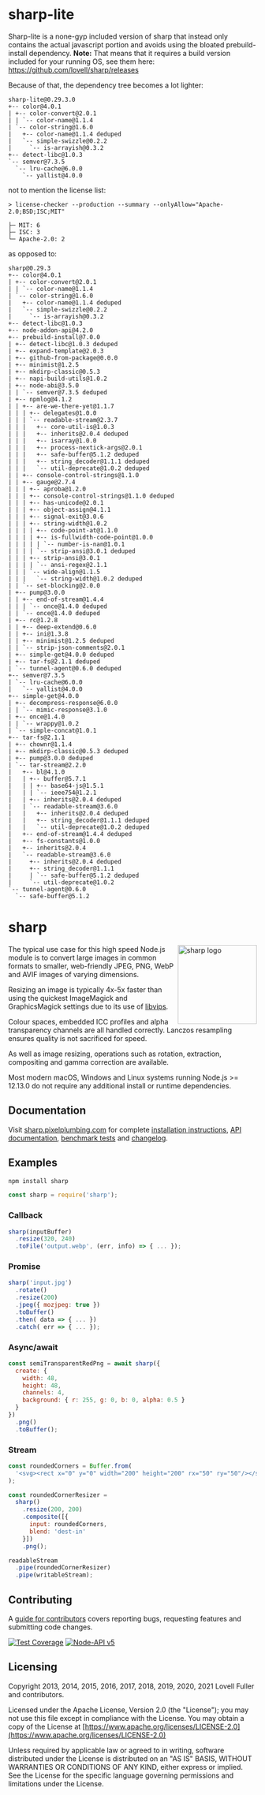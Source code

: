 # sharp-lite

Sharp-lite is a none-gyp included version of sharp that instead only contains the actual javascript portion and avoids using the bloated prebuild-install dependency.
**Note:** That means that it requires a build version included for your running OS, see them here: https://github.com/lovell/sharp/releases

Because of that, the dependency tree becomes a lot lighter:

```
sharp-lite@0.29.3.0
+-- color@4.0.1
| +-- color-convert@2.0.1
| | `-- color-name@1.1.4
| `-- color-string@1.6.0
|   +-- color-name@1.1.4 deduped
|   `-- simple-swizzle@0.2.2
|     `-- is-arrayish@0.3.2
+-- detect-libc@1.0.3
`-- semver@7.3.5
  `-- lru-cache@6.0.0
    `-- yallist@4.0.0
```

not to mention the license list:

```
> license-checker --production --summary --onlyAllow="Apache-2.0;BSD;ISC;MIT"

├─ MIT: 6
├─ ISC: 3
└─ Apache-2.0: 2
```

as opposed to:

```
sharp@0.29.3
+-- color@4.0.1
| +-- color-convert@2.0.1
| | `-- color-name@1.1.4
| `-- color-string@1.6.0
|   +-- color-name@1.1.4 deduped
|   `-- simple-swizzle@0.2.2
|     `-- is-arrayish@0.3.2
+-- detect-libc@1.0.3
+-- node-addon-api@4.2.0
+-- prebuild-install@7.0.0
| +-- detect-libc@1.0.3 deduped
| +-- expand-template@2.0.3
| +-- github-from-package@0.0.0
| +-- minimist@1.2.5
| +-- mkdirp-classic@0.5.3
| +-- napi-build-utils@1.0.2
| +-- node-abi@3.5.0
| | `-- semver@7.3.5 deduped
| +-- npmlog@4.1.2
| | +-- are-we-there-yet@1.1.7
| | | +-- delegates@1.0.0
| | | `-- readable-stream@2.3.7
| | |   +-- core-util-is@1.0.3
| | |   +-- inherits@2.0.4 deduped
| | |   +-- isarray@1.0.0
| | |   +-- process-nextick-args@2.0.1
| | |   +-- safe-buffer@5.1.2 deduped
| | |   +-- string_decoder@1.1.1 deduped
| | |   `-- util-deprecate@1.0.2 deduped
| | +-- console-control-strings@1.1.0
| | +-- gauge@2.7.4
| | | +-- aproba@1.2.0
| | | +-- console-control-strings@1.1.0 deduped
| | | +-- has-unicode@2.0.1
| | | +-- object-assign@4.1.1
| | | +-- signal-exit@3.0.6
| | | +-- string-width@1.0.2
| | | | +-- code-point-at@1.1.0
| | | | +-- is-fullwidth-code-point@1.0.0
| | | | | `-- number-is-nan@1.0.1
| | | | `-- strip-ansi@3.0.1 deduped
| | | +-- strip-ansi@3.0.1
| | | | `-- ansi-regex@2.1.1
| | | `-- wide-align@1.1.5
| | |   `-- string-width@1.0.2 deduped
| | `-- set-blocking@2.0.0
| +-- pump@3.0.0
| | +-- end-of-stream@1.4.4
| | | `-- once@1.4.0 deduped
| | `-- once@1.4.0 deduped
| +-- rc@1.2.8
| | +-- deep-extend@0.6.0
| | +-- ini@1.3.8
| | +-- minimist@1.2.5 deduped
| | `-- strip-json-comments@2.0.1
| +-- simple-get@4.0.0 deduped
| +-- tar-fs@2.1.1 deduped
| `-- tunnel-agent@0.6.0 deduped
+-- semver@7.3.5
| `-- lru-cache@6.0.0
|   `-- yallist@4.0.0
+-- simple-get@4.0.0
| +-- decompress-response@6.0.0
| | `-- mimic-response@3.1.0
| +-- once@1.4.0
| | `-- wrappy@1.0.2
| `-- simple-concat@1.0.1
+-- tar-fs@2.1.1
| +-- chownr@1.1.4
| +-- mkdirp-classic@0.5.3 deduped
| +-- pump@3.0.0 deduped
| `-- tar-stream@2.2.0
|   +-- bl@4.1.0
|   | +-- buffer@5.7.1
|   | | +-- base64-js@1.5.1
|   | | `-- ieee754@1.2.1
|   | +-- inherits@2.0.4 deduped
|   | `-- readable-stream@3.6.0
|   |   +-- inherits@2.0.4 deduped
|   |   +-- string_decoder@1.1.1 deduped
|   |   `-- util-deprecate@1.0.2 deduped
|   +-- end-of-stream@1.4.4 deduped
|   +-- fs-constants@1.0.0
|   +-- inherits@2.0.4
|   `-- readable-stream@3.6.0
|     +-- inherits@2.0.4 deduped
|     +-- string_decoder@1.1.1
|     | `-- safe-buffer@5.1.2 deduped
|     `-- util-deprecate@1.0.2
`-- tunnel-agent@0.6.0
  `-- safe-buffer@5.1.2
```

# sharp

<img src="https://cdn.jsdelivr.net/gh/lovell/sharp@master/docs/image/sharp-logo.svg" width="160" height="160" alt="sharp logo" align="right">

The typical use case for this high speed Node.js module
is to convert large images in common formats to
smaller, web-friendly JPEG, PNG, WebP and AVIF images of varying dimensions.

Resizing an image is typically 4x-5x faster than using the
quickest ImageMagick and GraphicsMagick settings
due to its use of [libvips](https://github.com/libvips/libvips).

Colour spaces, embedded ICC profiles and alpha transparency channels are all handled correctly.
Lanczos resampling ensures quality is not sacrificed for speed.

As well as image resizing, operations such as
rotation, extraction, compositing and gamma correction are available.

Most modern macOS, Windows and Linux systems running Node.js >= 12.13.0
do not require any additional install or runtime dependencies.

## Documentation

Visit [sharp.pixelplumbing.com](https://sharp.pixelplumbing.com/) for complete
[installation instructions](https://sharp.pixelplumbing.com/install),
[API documentation](https://sharp.pixelplumbing.com/api-constructor),
[benchmark tests](https://sharp.pixelplumbing.com/performance) and
[changelog](https://sharp.pixelplumbing.com/changelog).

## Examples

```sh
npm install sharp
```

```javascript
const sharp = require('sharp');
```

### Callback

```javascript
sharp(inputBuffer)
  .resize(320, 240)
  .toFile('output.webp', (err, info) => { ... });
```

### Promise

```javascript
sharp('input.jpg')
  .rotate()
  .resize(200)
  .jpeg({ mozjpeg: true })
  .toBuffer()
  .then( data => { ... })
  .catch( err => { ... });
```

### Async/await

```javascript
const semiTransparentRedPng = await sharp({
  create: {
    width: 48,
    height: 48,
    channels: 4,
    background: { r: 255, g: 0, b: 0, alpha: 0.5 }
  }
})
  .png()
  .toBuffer();
```

### Stream

```javascript
const roundedCorners = Buffer.from(
  '<svg><rect x="0" y="0" width="200" height="200" rx="50" ry="50"/></svg>'
);

const roundedCornerResizer =
  sharp()
    .resize(200, 200)
    .composite([{
      input: roundedCorners,
      blend: 'dest-in'
    }])
    .png();

readableStream
  .pipe(roundedCornerResizer)
  .pipe(writableStream);
```

## Contributing

A [guide for contributors](https://github.com/lovell/sharp/blob/master/.github/CONTRIBUTING.md)
covers reporting bugs, requesting features and submitting code changes.

[![Test Coverage](https://coveralls.io/repos/lovell/sharp/badge.svg?branch=master)](https://coveralls.io/r/lovell/sharp?branch=master)
[![Node-API v5](https://img.shields.io/badge/Node--API-v5-green.svg)](https://nodejs.org/dist/latest/docs/api/n-api.html#n_api_n_api_version_matrix)

## Licensing

Copyright 2013, 2014, 2015, 2016, 2017, 2018, 2019, 2020, 2021 Lovell Fuller and contributors.

Licensed under the Apache License, Version 2.0 (the "License");
you may not use this file except in compliance with the License.
You may obtain a copy of the License at
[https://www.apache.org/licenses/LICENSE-2.0](https://www.apache.org/licenses/LICENSE-2.0)

Unless required by applicable law or agreed to in writing, software
distributed under the License is distributed on an "AS IS" BASIS,
WITHOUT WARRANTIES OR CONDITIONS OF ANY KIND, either express or implied.
See the License for the specific language governing permissions and
limitations under the License.
